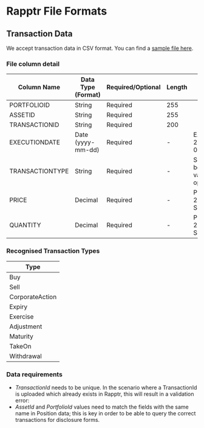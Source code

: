 # Rapptr File Formats

## Transaction Data

We accept transaction data in CSV format. You can find a [sample file here](Transactions.csv).

### File column detail

Column Name     | Data Type (Format) | Required/Optional | Length | Notes
----------------|--------------------|-------------------|--------|----------------------------
PORTFOLIOID     | String             | Required          | 255    |
ASSETID         | String             | Required          | 255    |
TRANSACTIONID   | String             | Required          | 200    |
EXECUTIONDATE   | Date (yyyy-mm-dd)  | Required          |  -     | E.g. 2016-01-27
TRANSACTIONTYPE | String             | Required          |  -     | See below for valid options       
PRICE           | Decimal            | Required          |  -     | Precision: 28; Scale: 8
QUANTITY        | Decimal            | Required          |  -     | Precision: 28; Scale: 8

### Recognised Transaction Types

Type            |
----------------|
Buy             |
Sell            |
CorporateAction |
Expiry          |
Exercise        |
Adjustment      |
Maturity        |
TakeOn          |
Withdrawal      |


### Data requirements

- *TransactionId* needs to be unique. In the scenario where a TransactionId is uploaded which already exists in Rapptr, this will result in a validation error:
- *AssetId* and *PortfolioId* values need to match the fields with the same name in Position data; this is key in order to be able to query the correct transactions for disclosure forms.
